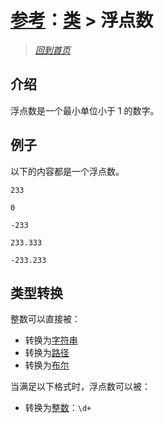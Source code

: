 # [参考](../references.md)：[类](../class.md) > 浮点数

> [*回到首页*](https://github.com/Flowtopia-Studio/FlowtopiaScript-Documentation)

## 介绍
浮点数是一个最小单位小于 1 的数字。

## 例子
以下的内容都是一个浮点数。
```
233
```
```
0
```
```
-233
```
```
233.333
```
```
-233.233
```

## 类型转换
整数可以直接被：
 - 转换为[字符串](string.md)
 - 转换为[路径](path.md)
 - 转换为[布尔](bool.md)

当满足以下格式时，浮点数可以被：
 - 转换为[整数](integer.md)：`\d+`
